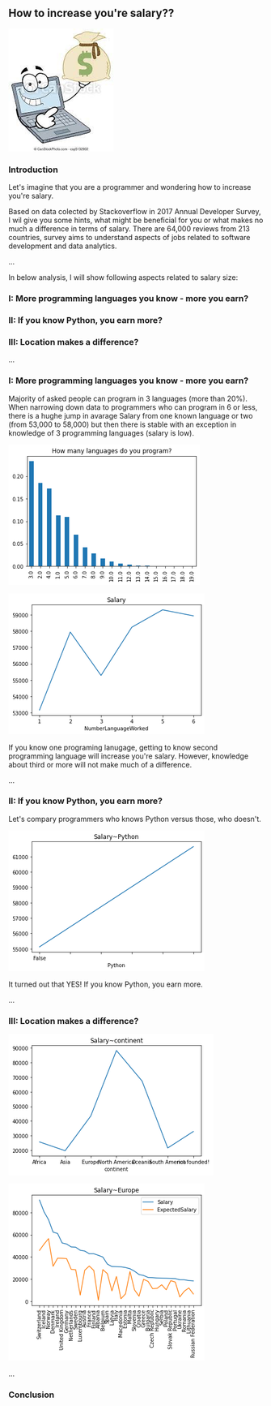 ## How to increase you're salary??

![image](https://github.com/ewelinaLG/Udacity/blob/main/grapgics.jpg)

### Introduction

Let's imagine that you are a programmer and wondering how to increase you're salary.

Based on data colected by Stackoverflow in 2017 Annual Developer Survey, I wil give you some hints, what might be beneficial for you or what makes no much a difference in terms of salary.
There are 64,000 reviews from 213 countries, survey aims to understand aspects of jobs related to software development and data analytics.

...

In below analysis, I will show following aspects related to salary size:

### I: More programming languages you know - more you earn?

### II: If you know Python, you earn more?

### III: Location makes a difference?

...

### I: More programming languages you know - more you earn?

Majority of asked people can program in 3 languages (more than 20%). When narrowing down data to programmers who can program in 6 or less, there is a hughe jump in avarage Salary from one known language or two (from 53,000 to 58,000) but then there is stable with an exception in knowledge of 3 programming languages (salary is low).

![image](https://github.com/ewelinaLG/Udacity/blob/main/LanguagesNumber.png)


![image](https://github.com/ewelinaLG/Udacity/blob/main/salary_language_number.png)

If you know one programing lanugage, getting to know second programming language will increase you're salary. However, knowledge about third or more will not make much of a difference.

...

### II: If you know Python, you earn more?

Let's compary programmers who knows Python versus those, who doesn't.

![image](https://github.com/ewelinaLG/Udacity/blob/main/salary_python.png)

It turned out that YES!
If you know Python, you earn more.

...

### III: Location makes a difference?

![image](https://github.com/ewelinaLG/Udacity/blob/main/salary_continent.png)

![image](https://github.com/ewelinaLG/Udacity/blob/main/salary_europe.png)

...

### Conclusion
